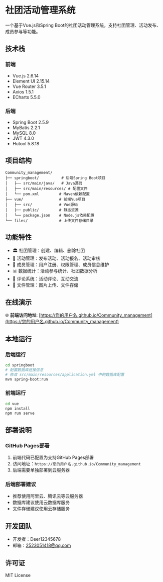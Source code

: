 # 社团活动管理系统

一个基于Vue.js和Spring Boot的社团活动管理系统，支持社团管理、活动发布、成员参与等功能。

## 技术栈

### 前端
- Vue.js 2.6.14
- Element UI 2.15.14
- Vue Router 3.5.1
- Axios 1.5.1
- ECharts 5.5.0

### 后端
- Spring Boot 2.5.9
- MyBatis 2.2.1
- MySQL 8.0
- JWT 4.3.0
- Hutool 5.8.18

## 项目结构

```
Community_management/
├── springboot/          # 后端Spring Boot项目
│   ├── src/main/java/   # Java源码
│   ├── src/main/resources/ # 配置文件
│   └── pom.xml         # Maven依赖配置
├── vue/                # 前端Vue项目
│   ├── src/            # Vue源码
│   ├── public/         # 静态资源
│   └── package.json    # Node.js依赖配置
└── files/              # 上传文件存储目录
```

## 功能特性

- 🏛️ 社团管理：创建、编辑、删除社团
- 🎯 活动管理：发布活动、活动报名、活动审核
- 👥 成员管理：用户注册、权限管理、成员信息维护
- 📊 数据统计：活动参与统计、社团数据分析
- 💬 评论系统：活动评论、互动交流
- 📁 文件管理：图片上传、文件存储

## 在线演示

🌐 **前端访问地址**: [https://您的用户名.github.io/Community_management](https://您的用户名.github.io/Community_management)

## 本地运行

### 后端运行
```bash
cd springboot
# 配置数据库连接信息
# 修改 src/main/resources/application.yml 中的数据库配置
mvn spring-boot:run
```

### 前端运行
```bash
cd vue
npm install
npm run serve
```

## 部署说明

### GitHub Pages部署
1. 前端代码已配置为支持GitHub Pages部署
2. 访问地址：`https://您的用户名.github.io/Community_management`
3. 后端需要单独部署到云服务器

### 后端部署建议
- 推荐使用阿里云、腾讯云等云服务器
- 数据库建议使用云数据库服务
- 文件存储建议使用云存储服务

## 开发团队

- 开发者：Deer12345678
- 邮箱：2523051418@qq.com

## 许可证

MIT License
